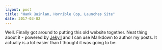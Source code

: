 ```yaml
---
layout: post
title: "Hank Quinlan, Horrible Cop, Launches Site"
date: 2017-03-02
---
```

Well. Finally got around to putting this old website together. Neat thing about it - powered by [Jekyll](http://jekyllrb.com) and I can use Markdown to author my posts. It actually is a lot easier than I thought it was going to be.